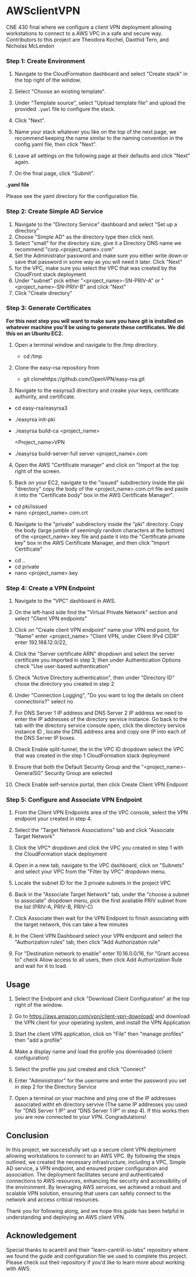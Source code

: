 # AWSclientVPN
CNE 430 final where we configure a client VPN deployment allowing workstations to connect to a AWS VPC in a safe and secure way. Contributors to this project are Theodora Kochel, Daothid Tern, and Nicholas McLendon

### Step 1: Create Environment

1. Navigate to the CloudFormation dashboard and select "Create stack" in the top right of the window.

2. Select "Choose an existing template".

3. Under "Template source", select "Upload template file" and upload the provided `.yaml` file to configure the stack.

4. Click "Next".

5. Name your stack whatever you like on the top of the next page, we recommend keeping the name similar to the naming convention in the config.yaml file, then click "Next".

6. Leave all settings on the following page at their defaults and click "Next" again.

7. On the final page, click "Submit".

**.yaml file**

Please see the yaml directory for the configuration file.

### Step 2: Create Simple AD Service

1. Navigate to the "Directory Service" dashboard and select "Set up a directory"
2. Choose "Simple AD" as the directory type then click next.
3. Select "small" for the directory size, give it a Directory DNS name we recommend "corp.<project_name>.com"
4. Set the Administrator password and make sure you either write down or save that password in some way as you will need it later. Click "Next"
5. for the VPC, make sure you select the VPC that was created by the CloudFront stack deployment
6. Under "subnet" pick either "<project_name>-SN-PRIV-A" or "<project_name>-SN-PRIV-B" and click "Next"
7. Click "Create directory"

### Step 3: Generate Certificates

**For this next step you will want to make sure you have git is installed on whatever machine you'll be using to generate these certificates. We did this on an Ubuntu EC2.**

1. Open a terminal window and navigate to the /tmp directory.

   - cd /tmp

2. Clone the easy-rsa repository from

   - git clonehttps://github.com/OpenVPN/easy-rsa.git

3. Navigate to the easyrsa3 directory and creake your keys, certificate authority, and certificate.

- cd easy-rsa/easyrsa3
- ./easyrsa init-pki
- ./easyrsa build-ca <project_name>

  <Project_name>VPN

- ./easyrsa build-server-full server <project_name>.com

4. Open the AWS "Certificate manager" and click on "Import at the top right of the screen. 

5. Back on your EC2, navigate to the "issued" subdirectory inside the pki "directory" copy the body of the <project_name>.com.crt file and paste it into the "Certificate body" box in the AWS Certificate Manager".

- cd pki/issued
- nano <project_name>.com.crt

6. Navigate to the "private" subdirectory inside the "pki" directory. Copy the body (large jumble of seemingly random characters at the bottom) of the <project_name>.key file and paste it into the "Certificate private key" box in the AWS Certificate Manager, and then click "Import Certificate"

- cd ..
- cd private
- nano <project_name>.key

### Step 4: Create a VPN Endpoint

1. Navigate to the "VPC" dashboard in AWS.

2. On the left-hand side find the "Virtual Private Network" section and select "Client VPN endpoints"

3. Click on "Create client VPN endpoint" name your VPN end point, for "Name" enter <project_name> "Client VPN, under Client IPv4 CIDR" enter 192.168.12.0/22,

4. Click the "Server certificate ARN" dropdown and select the server certificate you imported in step 3, then under Authentication Options check "Use user-based authentication"

6. Check "Active Directory authentication", then under "Directory ID" chose the directory you created in step 2

7. Under "Connection Logging", "Do you want to log the details on client connections?" select no

8. For DNS Server 1 IP address and DNS Server 2 IP address we need to enter the IP addresses of the directory service instance. Go back to the tab with the directory service console open, click the directory service instance ID , locate the DNS address area and copy one IP into each of the DNS Server IP boxes.

9. Check Enable split-tunnel, the in the VPC ID dropdown select the VPC that was created in the step 1 CloudFormation stack deployment

10. Ensure that both the Default Security Group and the "<project_name>-GeneralSG" Security Group are selected

11. Check Enable self-service portal, then click Create Client VPN Endpoint

### Step 5: Configure and Associate VPN Endpoint

1. From the Client VPN Endpoints area of the VPC console, select the VPN endpoint your created in step 4.

2. Select the "Target Network Associations" tab and click "Associate Target Network"

3. Click the VPC* dropdown and click the VPC you created in step 1 with the CloudFormation stack deployment

4. Open in a new tab, navigate to the VPC dashboard, click on "Subnets" and select your VPC from the "Filter by VPC" dropdown menu. 

5. Locate the subnet ID for the 3 private subnets in the project VPC

6. Back in the "Associate Target Network" tab, under the "choose a subnet to associate" dropdown menu, pick the first available PRIV subnet from the list (PRIV-A, PRIV-B, PRIV-C)

7. Click Associate then wait for the VPN Endpoint to finish associating with the target network, this can take a few minutes

8. In the Client VPN Dashboard select your VPN endpoint and select the "Authorization rules" tab, then click "Add Authorization rule"

9. For "Destination network to enable" enter 10.16.0.0/16, for "Grant access to" check Allow access to all users, then click Add Authorization Rule and wait for it to load.

## Usage

1. Select the Endpoint and click "Download Client Configuration" at the top right of the window.

2. Go to https://aws.amazon.com/vpn/client-vpn-download/ and download the VPN client for your operating system, and install the VPN Application

3. Start the client VPN application, click on "File" then "manage profiles" then "add a profile"

4. Make a display name and load the profile you downloaded (client configuration)

5. Select the profile you just created and click "Connect"

6. Enter "Administrator" for the username and enter the password you set in step 2 for the Directory Service

7. Open a terminal on your machine and ping one of the IP addresses associated witht eh directory servive (The same IP addresses you used for "DNS Server 1 IP" and "DNS Server 1 IP" in step 4). If this works then you are now connected to your VPN. Congradulations!

## Conclusion

In this project, we successfully set up a secure client VPN deployment allowing workstations to connect to an AWS VPC. By following the steps outlined, we created the necessary infrastructure, including a VPC, Simple AD service, a VPN endpoint, and ensured proper configuration and association. The deployment facilitates secure and authenticated connections to AWS resources, enhancing the security and accessibility of the environment. By leveraging AWS services, we achieved a robust and scalable VPN solution, ensuring that users can safely connect to the network and access critical resources.

Thank you for following along, and we hope this guide has been helpful in understanding and deploying an AWS client VPN.

## Acknowledgement

Special thanks to acantril and their "learn-cantrill-io-labs" repository where we found the guide and configuration file we used to complete this project. Please check out their repository if you'd like to learn more about working with AWS.
